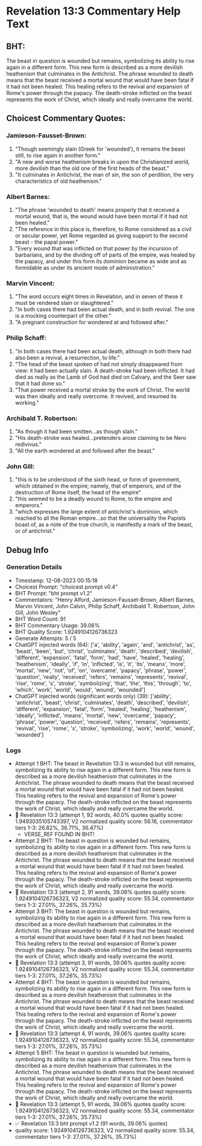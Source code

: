 # Revelation 13:3 Commentary Help Text

## BHT:
The beast in question is wounded but remains, symbolizing its ability to rise again in a different form. This new form is described as a more devilish heathenism that culminates in the Antichrist. The phrase wounded to death means that the beast received a mortal wound that would have been fatal if it had not been healed. This healing refers to the revival and expansion of Rome's power through the papacy. The death-stroke inflicted on the beast represents the work of Christ, which ideally and really overcame the world.

## Choicest Commentary Quotes:
### Jamieson-Fausset-Brown:
1. "Though seemingly slain (Greek for 'wounded'), it remains the beast still, to rise again in another form."
2. "A new and worse heathenism breaks in upon the Christianized world, more devilish than the old one of the first heads of the beast."
3. "It culminates in Antichrist, the man of sin, the son of perdition, the very characteristics of old heathenism."

### Albert Barnes:
1. "The phrase 'wounded to death' means properly that it received a mortal wound, that is, the wound would have been mortal if it had not been healed."
2. "The reference in this place is, therefore, to Rome considered as a civil or secular power, yet Rome regarded as giving support to the second beast - the papal power."
3. "Every wound that was inflicted on that power by the incursion of barbarians, and by the dividing off of parts of the empire, was healed by the papacy, and under this form its dominion became as wide and as formidable as under its ancient mode of administration."

### Marvin Vincent:
1. "The word occurs eight times in Revelation, and in seven of these it must be rendered slain or slaughtered."
2. "In both cases there had been actual death, and in both revival. The one is a mocking counterpart of the other."
3. "A pregnant construction for wondered at and followed after."

### Philip Schaff:
1. "In both cases there had been actual death, although in both there had also been a revival, a resurrection, to life." 
2. "The head of the beast spoken of had not simply disappeared from view: it had been actually slain. A death-stroke had been inflicted. It had died as really as the Lamb of God had died on Calvary, and the Seer saw that it had done so." 
3. "That power received a mortal stroke by the work of Christ. The world was then ideally and really overcome. It revived, and resumed its working."

### Archibald T. Robertson:
1. "As though it had been smitten...as though slain."
2. "His death-stroke was healed...pretenders arose claiming to be Nero redivivus."
3. "All the earth wondered at and followed after the beast."

### John Gill:
1. "this is to be understood of the sixth head, or form of government, which obtained in the empire; namely, that of emperors, and of the destruction of Rome itself, the head of the empire"
2. "this seemed to be a deadly wound to Rome, to the empire and emperors."
3. "which expresses the large extent of antichrist's dominion, which reached to all the Roman empire...so that the universality the Papists boast of, as a note of the true church, is manifestly a mark of the beast, or of antichrist."


## Debug Info
### Generation Details
- Timestamp: 12-08-2023 00:15:18
- Choicest Prompt: "choicest prompt v0.4"
- BHT Prompt: "bht prompt v1.2"
- Commentators: "Henry Alford, Jamieson-Fausset-Brown, Albert Barnes, Marvin Vincent, John Calvin, Philip Schaff, Archibald T. Robertson, John Gill, John Wesley"
- BHT Word Count: 91
- BHT Commentary Usage: 39.06%
- BHT Quality Score: 1.9249104126736323
- Generate Attempts: 5 / 5
- ChatGPT injected words (64):
	['a', 'ability', 'again', 'and', 'antichrist', 'as', 'beast', 'been', 'but', 'christ', 'culminates', 'death', 'described', 'devilish', 'different', 'expansion', 'fatal', 'form', 'had', 'have', 'healed', 'healing', 'heathenism', 'ideally', 'if', 'in', 'inflicted', 'is', 'it', 'its', 'means', 'more', 'mortal', 'new', 'not', 'of', 'on', 'overcame', 'papacy', 'phrase', 'power', 'question', 'really', 'received', 'refers', 'remains', 'represents', 'revival', 'rise', 'rome', 's', 'stroke', 'symbolizing', 'that', 'the', 'this', 'through', 'to', 'which', 'work', 'world', 'would', 'wound', 'wounded']
- ChatGPT injected words (significant words only) (39):
	['ability', 'antichrist', 'beast', 'christ', 'culminates', 'death', 'described', 'devilish', 'different', 'expansion', 'fatal', 'form', 'healed', 'healing', 'heathenism', 'ideally', 'inflicted', 'means', 'mortal', 'new', 'overcame', 'papacy', 'phrase', 'power', 'question', 'received', 'refers', 'remains', 'represents', 'revival', 'rise', 'rome', 's', 'stroke', 'symbolizing', 'work', 'world', 'wound', 'wounded']

### Logs
- Attempt 1 BHT: The beast in Revelation 13:3 is wounded but still remains, symbolizing its ability to rise again in a different form. This new form is described as a more devilish heathenism that culminates in the Antichrist. The phrase wounded to death means that the beast received a mortal wound that would have been fatal if it had not been healed. This healing refers to the revival and expansion of Rome's power through the papacy. The death-stroke inflicted on the beast represents the work of Christ, which ideally and really overcame the world.
- 🔄 Revelation 13:3 (attempt 1, 92 words, 40.0% quotes quality score: 1.9493035105743397, V2 normalized quality score: 56.16, commentator tiers 1-3: 26.82%, 36.71%, 36.47%) 
	- VERSE_REF FOUND IN BHT!
- Attempt 2 BHT: The beast in question is wounded but remains, symbolizing its ability to rise again in a different form. This new form is described as a more devilish heathenism that culminates in the Antichrist. The phrase wounded to death means that the beast received a mortal wound that would have been fatal if it had not been healed. This healing refers to the revival and expansion of Rome's power through the papacy. The death-stroke inflicted on the beast represents the work of Christ, which ideally and really overcame the world.
- 🔄 Revelation 13:3 (attempt 2, 91 words, 39.06% quotes quality score: 1.9249104126736323, V2 normalized quality score: 55.34, commentator tiers 1-3: 27.01%, 37.26%, 35.73%)
- Attempt 3 BHT: The beast in question is wounded but remains, symbolizing its ability to rise again in a different form. This new form is described as a more devilish heathenism that culminates in the Antichrist. The phrase wounded to death means that the beast received a mortal wound that would have been fatal if it had not been healed. This healing refers to the revival and expansion of Rome's power through the papacy. The death-stroke inflicted on the beast represents the work of Christ, which ideally and really overcame the world.
- 🔄 Revelation 13:3 (attempt 3, 91 words, 39.06% quotes quality score: 1.9249104126736323, V2 normalized quality score: 55.34, commentator tiers 1-3: 27.01%, 37.26%, 35.73%)
- Attempt 4 BHT: The beast in question is wounded but remains, symbolizing its ability to rise again in a different form. This new form is described as a more devilish heathenism that culminates in the Antichrist. The phrase wounded to death means that the beast received a mortal wound that would have been fatal if it had not been healed. This healing refers to the revival and expansion of Rome's power through the papacy. The death-stroke inflicted on the beast represents the work of Christ, which ideally and really overcame the world.
- 🔄 Revelation 13:3 (attempt 4, 91 words, 39.06% quotes quality score: 1.9249104126736323, V2 normalized quality score: 55.34, commentator tiers 1-3: 27.01%, 37.26%, 35.73%)
- Attempt 5 BHT: The beast in question is wounded but remains, symbolizing its ability to rise again in a different form. This new form is described as a more devilish heathenism that culminates in the Antichrist. The phrase wounded to death means that the beast received a mortal wound that would have been fatal if it had not been healed. This healing refers to the revival and expansion of Rome's power through the papacy. The death-stroke inflicted on the beast represents the work of Christ, which ideally and really overcame the world.
- 🔄 Revelation 13:3 (attempt 5, 91 words, 39.06% quotes quality score: 1.9249104126736323, V2 normalized quality score: 55.34, commentator tiers 1-3: 27.01%, 37.26%, 35.73%)
- ✅ Revelation 13:3 bht prompt v1.2 (91 words, 39.06% quotes)
- quality score: 1.9249104126736323, V2 normalized quality score: 55.34, commentator tiers 1-3: 27.01%, 37.26%, 35.73%)